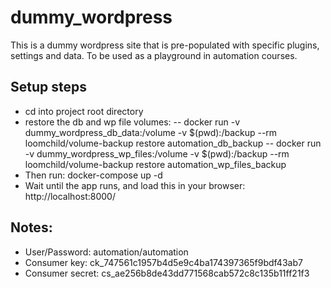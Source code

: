 # dummy_wordpress
This is a dummy wordpress site that is pre-populated with specific plugins, settings and data. To be used as a playground in automation courses.

## Setup steps
- cd into project root directory
- restore the db and wp file volumes:
-- docker run -v dummy_wordpress_db_data:/volume -v $(pwd):/backup --rm loomchild/volume-backup restore automation_db_backup
-- docker run -v dummy_wordpress_wp_files:/volume -v $(pwd):/backup --rm loomchild/volume-backup restore automation_wp_files_backup
- Then run: docker-compose up -d
- Wait until the app runs, and load this in your browser: http://localhost:8000/

## Notes:
- User/Password: automation/automation
- Consumer key:  ck_747561c1957b4d5e9c4ba174397365f9bdf43ab7
- Consumer secret:  cs_ae256b8de43dd771568cab572c8c135b11ff21f3
